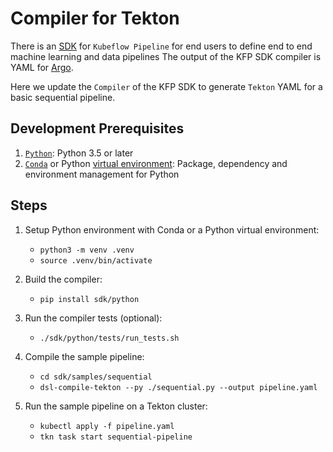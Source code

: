 # Compiler for Tekton

There is an [SDK](https://www.kubeflow.org/docs/pipelines/sdk/sdk-overview/) 
for `Kubeflow Pipeline` for end users to define end to end machine learning and data pipelines
The output of the KFP SDK compiler is YAML for [Argo](https://github.com/argoproj/argo).

Here we update the `Compiler` of the KFP SDK to generate `Tekton` YAML for 
a basic sequential pipeline. 


## Development Prerequisites

1. [`Python`](https://www.python.org/downloads/): Python 3.5 or later  
2. [`Conda`](https://docs.conda.io/en/latest/) or Python 
   [virtual environment](https://packaging.python.org/guides/installing-using-pip-and-virtual-environments/): 
   Package, dependency and environment management for Python


## Steps

1. Setup Python environment with Conda or a Python virtual environment:

    - `python3 -m venv .venv`
    - `source .venv/bin/activate`

2. Build the compiler:

    - `pip install sdk/python`

3. Run the compiler tests (optional):

    - `./sdk/python/tests/run_tests.sh`

4. Compile the sample pipeline:

    - `cd sdk/samples/sequential`  
    - `dsl-compile-tekton --py ./sequential.py --output pipeline.yaml`
    
5. Run the sample pipeline on a Tekton cluster:

    - `kubectl apply -f pipeline.yaml`
    - `tkn task start sequential-pipeline`
